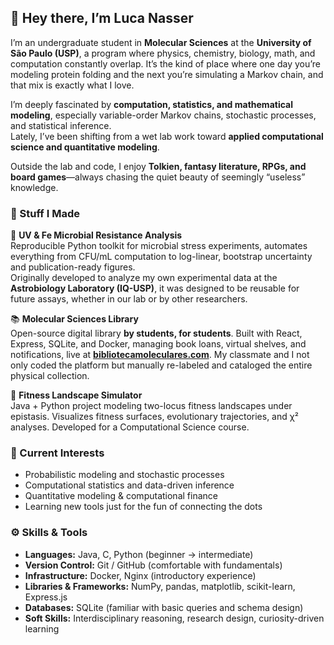 ## 👋 Hey there, I’m Luca Nasser

I’m an undergraduate student in **Molecular Sciences** at the **University of São Paulo (USP)**, a program where physics, chemistry, biology, math, and computation constantly overlap. It’s the kind of place where one day you’re modeling protein folding and the next you’re simulating a Markov chain, and that mix is exactly what I love.  

I’m deeply fascinated by **computation, statistics, and mathematical modeling**, especially variable-order Markov chains, stochastic processes, and statistical inference.  
Lately, I’ve been shifting from a wet lab work toward **applied computational science and quantitative modeling**.

Outside the lab and code, I enjoy **Tolkien, fantasy literature, RPGs, and board games**—always chasing the quiet beauty of seemingly “useless” knowledge.


### 🧱 Stuff I Made

🧪 **UV & Fe Microbial Resistance Analysis**  
Reproducible Python toolkit for microbial stress experiments, automates everything from CFU/mL computation to log-linear, bootstrap uncertainty and publication-ready figures.  
Originally developed to analyze my own experimental data at the **Astrobiology Laboratory (IQ-USP)**, it was designed to be reusable for future assays, whether in our lab or by other researchers.

📚 **Molecular Sciences Library**  
Open-source digital library **by students, for students**. Built with React, Express, SQLite, and Docker, managing book loans, virtual shelves, and notifications, live at [**bibliotecamoleculares.com**](https://bibliotecamoleculares.com). My classmate and I not only coded the platform but manually re-labeled and cataloged the entire physical collection.

🧬 **Fitness Landscape Simulator**  
Java + Python project modeling two-locus fitness landscapes under epistasis. Visualizes fitness surfaces, evolutionary trajectories, and χ² analyses. Developed for a Computational Science course.


### 🔭 Current Interests 

- Probabilistic modeling and stochastic processes  
- Computational statistics and data-driven inference  
- Quantitative modeling & computational finance  
- Learning new tools just for the fun of connecting the dots  


### ⚙️ Skills & Tools

- **Languages:** Java, C, Python (beginner → intermediate)  
- **Version Control:** Git / GitHub (comfortable with fundamentals)  
- **Infrastructure:** Docker, Nginx (introductory experience)  
- **Libraries & Frameworks:** NumPy, pandas, matplotlib, scikit-learn, Express.js 
- **Databases:** SQLite (familiar with basic queries and schema design)
- **Soft Skills:** Interdisciplinary reasoning, research design, curiosity-driven learning  
